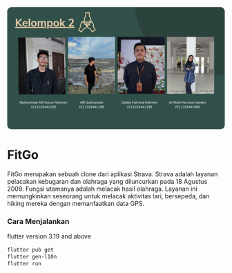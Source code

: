 <img src="kelompok2.png" style="border-radius: 10px;">

# FitGo

FitGo merupakan sebuah clone dari aplikasi Strava.
Strava adalah layanan pelacakan kebugaran dan olahraga yang diluncurkan pada 18 Agustus 2009. Fungsi utamanya adalah melacak hasil olahraga. Layanan ini memungkinkan seseorang untuk melacak aktivitas lari, bersepeda, dan hiking mereka dengan memanfaatkan data GPS.


### Cara Menjalankan

flutter version 3.19 and above

```
flutter pub get
flutter gen-l10n
flutter run
```
